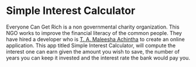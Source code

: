 <h1>Simple Interest Calculator</h1>
<p>Everyone Can Get Rich is a non governmental charity organization. This NGO works to improve the financial literacy of the common people. They have hired a developer who is <a href="maleeshaachintha.me" target="_blank">T. A. Maleesha Achintha</a> to create an online application. This app titled Simple Interest Calculator, will compute the interest one can earn given the amount you wish to save, the number of years you can keep it invested and the interest rate the bank would pay you.</p>
